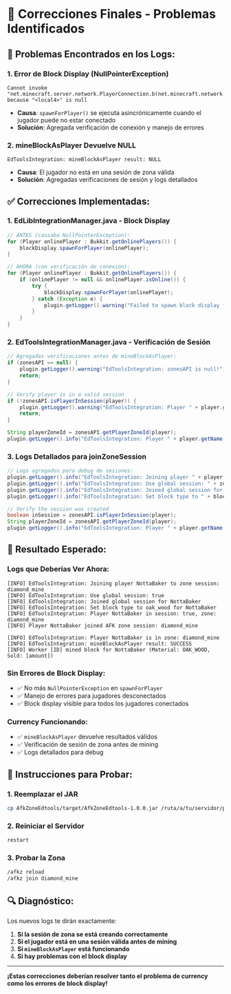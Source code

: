 # 🔧 Correcciones Finales - Problemas Identificados

## 🚨 **Problemas Encontrados en los Logs:**

### **1. Error de Block Display (NullPointerException)**
```
Cannot invoke "net.minecraft.server.network.PlayerConnection.b(net.minecraft.network.protocol.Packet)" because "<local4>" is null
```
- **Causa**: `spawnForPlayer()` se ejecuta asincrónicamente cuando el jugador puede no estar conectado
- **Solución**: Agregada verificación de conexión y manejo de errores

### **2. mineBlockAsPlayer Devuelve NULL**
```
EdToolsIntegration: mineBlockAsPlayer result: NULL
```
- **Causa**: El jugador no está en una sesión de zona válida
- **Solución**: Agregadas verificaciones de sesión y logs detallados

## ✅ **Correcciones Implementadas:**

### **1. EdLibIntegrationManager.java - Block Display**
```java
// ANTES (causaba NullPointerException):
for (Player onlinePlayer : Bukkit.getOnlinePlayers()) {
    blockDisplay.spawnForPlayer(onlinePlayer);
}

// AHORA (con verificación de conexión):
for (Player onlinePlayer : Bukkit.getOnlinePlayers()) {
    if (onlinePlayer != null && onlinePlayer.isOnline()) {
        try {
            blockDisplay.spawnForPlayer(onlinePlayer);
        } catch (Exception e) {
            plugin.getLogger().warning("Failed to spawn block display for player " + onlinePlayer.getName() + ": " + e.getMessage());
        }
    }
}
```

### **2. EdToolsIntegrationManager.java - Verificación de Sesión**
```java
// Agregadas verificaciones antes de mineBlockAsPlayer:
if (zonesAPI == null) {
    plugin.getLogger().warning("EdToolsIntegration: zonesAPI is null!");
    return;
}

// Verify player is in a valid session
if (!zonesAPI.isPlayerInSession(player)) {
    plugin.getLogger().warning("EdToolsIntegration: Player " + player.getName() + " is not in a valid zone session!");
    return;
}

String playerZoneId = zonesAPI.getPlayerZoneId(player);
plugin.getLogger().info("EdToolsIntegration: Player " + player.getName() + " is in zone: " + playerZoneId);
```

### **3. Logs Detallados para joinZoneSession**
```java
// Logs agregados para debug de sesiones:
plugin.getLogger().info("EdToolsIntegration: Joining player " + player.getName() + " to zone session: " + zone.getId());
plugin.getLogger().info("EdToolsIntegration: Use global session: " + zone.isUseGlobalSession());
plugin.getLogger().info("EdToolsIntegration: Joined global session for " + player.getName());
plugin.getLogger().info("EdToolsIntegration: Set block type to " + blockType + " for " + player.getName());

// Verify the session was created
boolean inSession = zonesAPI.isPlayerInSession(player);
String playerZoneId = zonesAPI.getPlayerZoneId(player);
plugin.getLogger().info("EdToolsIntegration: Player " + player.getName() + " in session: " + inSession + ", zone: " + playerZoneId);
```

## 🎯 **Resultado Esperado:**

### **Logs que Deberías Ver Ahora:**
```
[INFO] EdToolsIntegration: Joining player NottaBaker to zone session: diamond_mine
[INFO] EdToolsIntegration: Use global session: true
[INFO] EdToolsIntegration: Joined global session for NottaBaker
[INFO] EdToolsIntegration: Set block type to oak_wood for NottaBaker
[INFO] EdToolsIntegration: Player NottaBaker in session: true, zone: diamond_mine
[INFO] Player NottaBaker joined AFK zone session: diamond_mine

[INFO] EdToolsIntegration: Player NottaBaker is in zone: diamond_mine
[INFO] EdToolsIntegration: mineBlockAsPlayer result: SUCCESS
[INFO] Worker [ID] mined block for NottaBaker (Material: OAK_WOOD, Sold: [amount])
```

### **Sin Errores de Block Display:**
- ✅ No más `NullPointerException` en `spawnForPlayer`
- ✅ Manejo de errores para jugadores desconectados
- ✅ Block display visible para todos los jugadores conectados

### **Currency Funcionando:**
- ✅ `mineBlockAsPlayer` devuelve resultados válidos
- ✅ Verificación de sesión de zona antes de mining
- ✅ Logs detallados para debug

## 🚀 **Instrucciones para Probar:**

### **1. Reemplazar el JAR**
```bash
cp AfkZoneEdtools/target/AfkZoneEdtools-1.0.0.jar /ruta/a/tu/servidor/plugins/
```

### **2. Reiniciar el Servidor**
```bash
restart
```

### **3. Probar la Zona**
```bash
/afkz reload
/afkz join diamond_mine
```

## 🔍 **Diagnóstico:**

Los nuevos logs te dirán exactamente:
1. **Si la sesión de zona se está creando correctamente**
2. **Si el jugador está en una sesión válida antes de mining**
3. **Si `mineBlockAsPlayer` está funcionando**
4. **Si hay problemas con el block display**

---

**¡Estas correcciones deberían resolver tanto el problema de currency como los errores de block display!**
